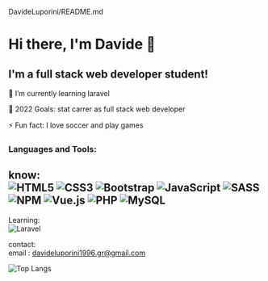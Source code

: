 DavideLuporini/README.md

# Hi there, I'm Davide 👋 



## I'm a full stack web developer student!


🌱 I’m currently learning laravel

🥅 2022 Goals: stat carrer as full stack web developer

⚡ Fun fact: I love soccer and play games


### Languages and Tools:

 know: <br/>
![HTML5](https://img.shields.io/badge/html5-%23E34F26.svg?style=for-the-badge&logo=html5&logoColor=white) ![CSS3](https://img.shields.io/badge/CSS3-1572B6?style=for-the-badge&logo=css3&logoColor=white) ![Bootstrap](https://img.shields.io/badge/bootstrap-%23563D7C.svg?style=for-the-badge&logo=bootstrap&logoColor=white) ![JavaScript](https://img.shields.io/badge/javascript-%23323330.svg?style=for-the-badge&logo=javascript&logoColor=%23F7DF1E) ![SASS](https://img.shields.io/badge/SASS-hotpink.svg?style=for-the-badge&logo=SASS&logoColor=white) ![NPM](https://img.shields.io/badge/NPM-%23000000.svg?style=for-the-badge&logo=npm&logoColor=white) ![Vue.js](https://img.shields.io/badge/vuejs-%2335495e.svg?style=for-the-badge&logo=vuedotjs&logoColor=%234FC08D) ![PHP](https://img.shields.io/badge/php-%23777BB4.svg?style=for-the-badge&logo=php&logoColor=white) ![MySQL](https://img.shields.io/badge/mysql-%2300f.svg?style=for-the-badge&logo=mysql&logoColor=white)
---
Learning: <br/>
![Laravel](https://img.shields.io/badge/laravel-%23FF2D20.svg?style=for-the-badge&logo=laravel&logoColor=white)


contact:  
email : davideluporini1996.gr@gmail.com

![Top Langs](https://github-readme-stats.vercel.app/api/top-langs/?username=DavideLuporini&layout=compact)

